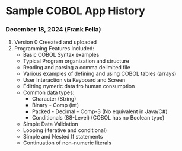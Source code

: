 # Sample COBOL App History

### December 18, 2024 (Frank Fella)

1. Version 0 Creeated and uploaded
2. Programming Features Included:
    - Basic COBOL Syntax examples
    - Typical Program organization and structure
    - Reading and parsing a comma delimited file
    - Various examples of defining and using COBOL tables (arrays)
    - User Interaction via Keyboard and Screen
    - Editting nymeric data fro human consumption
    - Common data types:
      - Character (String)
      - Binary - Comp (int)
      - Packed - Decimal - Comp-3 (No equivalent in Java/C#)
      - Conditionals (88-Level) (COBOL has no Boolean type)
    - Simple Data Validation
    - Looping (iterative and conditional)  
    - Simple and Nested If statements
    - Continuation of non-numeric literals